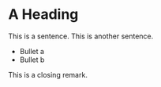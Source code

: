 # A Heading #

This is a sentence.  This is another sentence.

* Bullet a
* Bullet b

This is a closing remark.